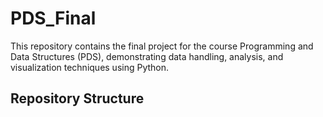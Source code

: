 # PDS_Final
This repository contains the final project for the course Programming and Data Structures (PDS), demonstrating data handling, analysis, and visualization techniques using Python. 
## Repository Structure
